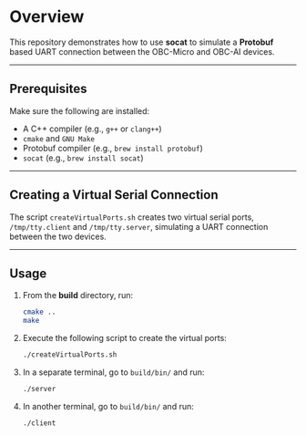 # Overview
This repository demonstrates how to use **socat** to simulate a **Protobuf** based UART connection between the OBC-Micro and OBC-AI devices. 

---

## Prerequisites
Make sure the following are installed:
- A C++ compiler (e.g., `g++` or `clang++`)
- `cmake` and `GNU Make`
- Protobuf compiler (e.g., `brew install protobuf`)
- `socat` (e.g., `brew install socat`)

---

## Creating a Virtual Serial Connection
The script `createVirtualPorts.sh` creates two virtual serial ports, `/tmp/tty.client` and `/tmp/tty.server`, simulating a UART connection between the two devices.

---

## Usage
1. From the **build** directory, run:
   ```bash
   cmake ..
   make
   ```
2. Execute the following script to create the virtual ports:
   ```bash
   ./createVirtualPorts.sh
   ```
3. In a separate terminal, go to `build/bin/` and run:
   ```bash
   ./server
   ```
4. In another terminal, go to `build/bin/` and run:
   ```bash
   ./client
   ```